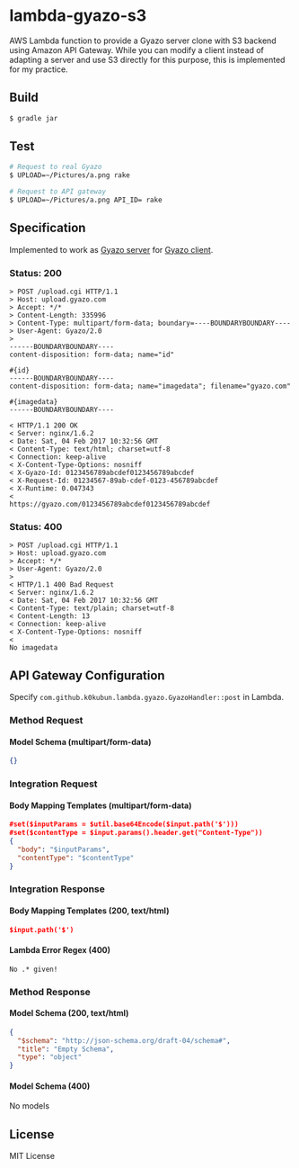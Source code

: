 # lambda-gyazo-s3

AWS Lambda function to provide a Gyazo server clone with S3 backend using Amazon API Gateway.
While you can modify a client instead of adapting a server and use S3 directly for this purpose,
this is implemented for my practice.

## Build

```bash
$ gradle jar
```

## Test

```bash
# Request to real Gyazo
$ UPLOAD=~/Pictures/a.png rake

# Request to API gateway
$ UPLOAD=~/Pictures/a.png API_ID= rake
```

## Specification
Implemented to work as [Gyazo server](https://github.com/gyazo/Gyazo/blob/2d72acbdca855d96f1ab01d84497361512428a62/Server/upload.cgi)
for [Gyazo client](https://github.com/gyazo/Gyazo/blob/2d72acbdca855d96f1ab01d84497361512428a62/Gyazo/script).

### Status: 200

```
> POST /upload.cgi HTTP/1.1
> Host: upload.gyazo.com
> Accept: */*
> Content-Length: 335996
> Content-Type: multipart/form-data; boundary=----BOUNDARYBOUNDARY----
> User-Agent: Gyazo/2.0
>
------BOUNDARYBOUNDARY----
content-disposition: form-data; name="id"

#{id}
------BOUNDARYBOUNDARY----
content-disposition: form-data; name="imagedata"; filename="gyazo.com"

#{imagedata}
------BOUNDARYBOUNDARY----

< HTTP/1.1 200 OK
< Server: nginx/1.6.2
< Date: Sat, 04 Feb 2017 10:32:56 GMT
< Content-Type: text/html; charset=utf-8
< Connection: keep-alive
< X-Content-Type-Options: nosniff
< X-Gyazo-Id: 0123456789abcdef0123456789abcdef
< X-Request-Id: 01234567-89ab-cdef-0123-456789abcdef
< X-Runtime: 0.047343
<
https://gyazo.com/0123456789abcdef0123456789abcdef
```

### Status: 400

```
> POST /upload.cgi HTTP/1.1
> Host: upload.gyazo.com
> Accept: */*
> User-Agent: Gyazo/2.0
>
< HTTP/1.1 400 Bad Request
< Server: nginx/1.6.2
< Date: Sat, 04 Feb 2017 10:32:56 GMT
< Content-Type: text/plain; charset=utf-8
< Content-Length: 13
< Connection: keep-alive
< X-Content-Type-Options: nosniff
<
No imagedata
```

## API Gateway Configuration
Specify `com.github.k0kubun.lambda.gyazo.GyazoHandler::post` in Lambda.

### Method Request
#### Model Schema (multipart/form-data)

```json
{}
```

### Integration Request
#### Body Mapping Templates (multipart/form-data)

```json
#set($inputParams = $util.base64Encode($input.path('$')))
#set($contentType = $input.params().header.get("Content-Type"))
{
  "body": "$inputParams",
  "contentType": "$contentType"
}
```

### Integration Response
#### Body Mapping Templates (200, text/html)

```json
$input.path('$')
```

#### Lambda Error Regex (400)

`No .* given!`

### Method Response
#### Model Schema (200, text/html)

```json
{
  "$schema": "http://json-schema.org/draft-04/schema#",
  "title": "Empty Schema",
  "type": "object"
}
```

#### Model Schema (400)

No models

## License

MIT License
